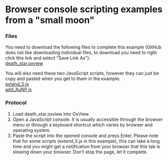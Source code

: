 # Browser console scripting examples from a "small moon"

### Files
You need to download the following files to complete this example (GitHub does not like downloading individual files, to download you need to right click this link and select "Save Link As"):  
<a href="https://raw.githubusercontent.com/sulcgroup/oxdna-viewer/master/examples/scripting_example-death_star/death_star.oxview" download>death_star.oxview</a>

You will also need these two JavaScript scripts, however they can just be copy and pasted when you get to them in the example:  
<a href="https://raw.githubusercontent.com/sulcgroup/oxdna-viewer/master/examples/scripting_example-death_star/extend_5.js" download>extend_5.js</a>  
<a href="https://raw.githubusercontent.com/sulcgroup/oxdna-viewer/master/examples/scripting_example-death_star/add_AuNP.js" download>add_AuNP.js</a>

### Protocol
1.  Load death_star.oxview into OxView.
2.  Open a JavaScript console. It is usually accessible through the browser menu or through a keyboard shortcut which varies by browser and operating system.
3.  Paste the script into the opened console and press Enter. Please note that for some scripts (extend_5.js in this example), this can take a long time and you might get a notification from your browser that this tab is slowing down your browser. Don’t stop the page, let it complete.
